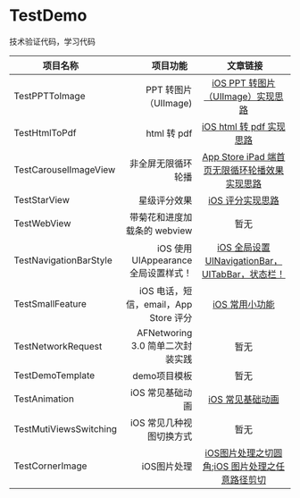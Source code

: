 # TestDemo
技术验证代码，学习代码

| 项目名称               | 项目功能             |  文章链接             |
| --------- | -----: | :----: |
| TestPPTToImage | PPT 转图片（UIImage) | [iOS PPT 转图片（UIImage）实现思路](http://www.jianshu.com/p/86474af2f4c1) |
| TestHtmlToPdf | html 转 pdf | [iOS html 转 pdf 实现思路](http://www.jianshu.com/p/2775404d011f) |
| TestCarouselImageView | 非全屏无限循环轮播 | [App Store iPad 端首页无限循环轮播效果实现思路](http://www.jianshu.com/p/66f82c8f9a4b) |
| TestStarView | 星级评分效果 | [iOS 评分实现思路](http://www.jianshu.com/p/3dcde01301e0) |
| TestWebView | 带菊花和进度加载条的 webview | 暂无 |
| TestNavigationBarStyle | iOS 使用 UIAppearance全局设置样式！ | [iOS 全局设置UINavigationBar，UITabBar，状态栏！](http://www.jianshu.com/p/80ffff5b52d1) |
| TestSmallFeature | iOS 电话，短信，email，App Store 评分 | [iOS 常用小功能](http://www.jianshu.com/p/edf4e0747196) |
| TestNetworkRequest | AFNetworing 3.0 简单二次封装实践 | 暂无 |
| TestDemoTemplate | demo项目模板 | 暂无 |
| TestAnimation | iOS 常见基础动画 |[iOS 常见基础动画](http://www.jianshu.com/p/524b5c2c13bc) |
| TestMutiViewsSwitching | iOS 常见几种视图切换方式 |暂无 |
| TestCornerImage | iOS图片处理 | [iOS图片处理之切圆角](https://www.jianshu.com/p/55b0e0fca421);[iOS 图片处理之任意路径剪切](https://www.jianshu.com/p/62952866f01e) |



